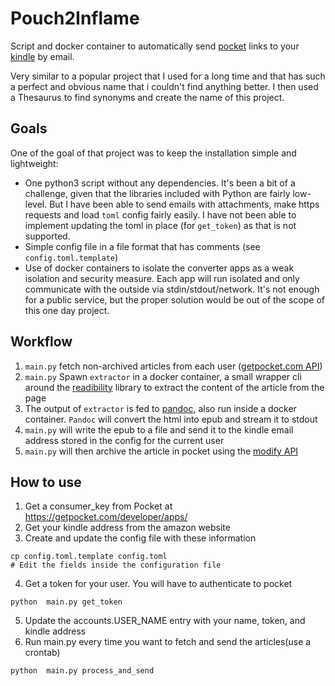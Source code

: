 # Pouch2Inflame

Script and docker container to automatically send [pocket](https://www.getpocket.com) links to your [kindle](https://www.amazon.com/kindle/) by email.

Very similar to a popular project that I used for a long time and that has such a perfect and obvious name that i couldn't find anything better. I then used a Thesaurus to find synonyms and create the name of this project.


## Goals

One of the goal of that project was to keep the installation simple and lightweight:
- One python3 script without any dependencies. It's been a bit of a challenge, given that the libraries included with Python are fairly low-level. But I have been able to send emails with attachments, make https requests and load `toml` config fairly easily. I have not been able to implement updating the toml in place (for `get_token`) as that is not supported.
- Simple config file in a file format that has comments (see `config.toml.template`)
- Use of docker containers to isolate the converter apps as a weak isolation and security measure. Each app will run isolated and only communicate with the outside via stdin/stdout/network. It's not enough for a public service, but the proper solution would be out of the scope of this one day project.


## Workflow

1. `main.py` fetch non-archived articles from each user ([getpocket.com API](https://getpocket.com/developer/))
2. `main.py` Spawn `extractor` in a docker container, a small wrapper cli around the [readibility](https://github.com/mozilla/readability) library to extract the content of the article from the page
3. The output of `extractor` is fed to [pandoc](https://pandoc.org), also run inside a docker container. `Pandoc` will convert the html into epub and stream it to stdout
4. `main.py` will write the epub to a file and send it to the kindle email address stored in the config for the current user
5. `main.py` will then archive the article in pocket using the [modify API](https://getpocket.com/developer/docs/v3/modify#action_archive)

## How to use

1. Get a consumer_key from Pocket at https://getpocket.com/developer/apps/
2. Get your kindle address from the amazon website
3. Create and update the config file with these information
```
cp config.toml.template config.toml
# Edit the fields inside the configuration file
```
4. Get a token for your user. You will have to authenticate to pocket
```
python  main.py get_token
```
5. Update the accounts.USER_NAME entry with your name, token, and kindle address
6. Run main.py every time you want to fetch and send the articles(use a crontab)
```
python  main.py process_and_send
```
